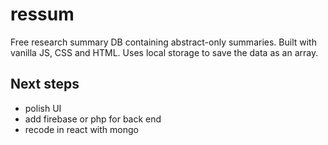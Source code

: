 # ressum

Free research summary DB containing abstract-only summaries. Built with vanilla JS, CSS and HTML. Uses local storage to save the data as an array.

## Next steps
- polish UI
- add firebase or php for back end
- recode in react with mongo
